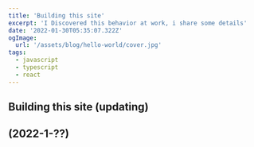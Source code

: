 ```yaml
---
title: 'Building this site'
excerpt: 'I Discovered this behavior at work, i share some details'
date: '2022-01-30T05:35:07.322Z'
ogImage:
  url: '/assets/blog/hello-world/cover.jpg'
tags:
  - javascript
  - typescript
  - react 
---
```


## Building this site (updating)

## (2022-1-??)